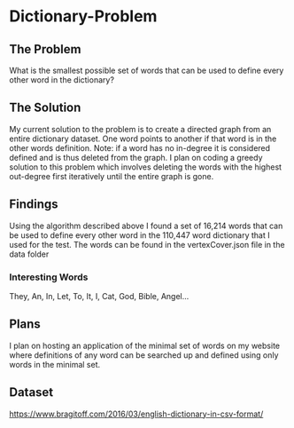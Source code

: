 # Dictionary-Problem

## The Problem
What is the smallest possible set of words that can be used to define every other word in the dictionary?

## The Solution
My current solution to the problem is to create a directed graph from an entire dictionary dataset. One word points to another if that word is in the other words definition. Note: if a word has no in-degree it is considered defined and is thus deleted from the graph. I plan on coding a greedy solution to this problem which involves deleting the words with the highest out-degree first iteratively until the entire graph is gone.

## Findings
Using the algorithm described above I found a set of 16,214 words that can be used to define every other word in the 110,447 word dictionary that I used for the test. The words can be found in the vertexCover.json file in the data folder

### Interesting Words
They, An, In, Let, To, It, I, Cat, God, Bible, Angel...

## Plans
I plan on hosting an application of the minimal set of words on my website where definitions of any word can be searched up and defined using only words in the minimal set.

## Dataset
https://www.bragitoff.com/2016/03/english-dictionary-in-csv-format/

